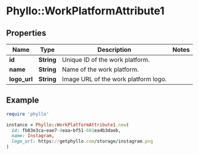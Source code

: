 # Phyllo::WorkPlatformAttribute1

## Properties

| Name | Type | Description | Notes |
| ---- | ---- | ----------- | ----- |
| **id** | **String** | Unique ID of the work platform. |  |
| **name** | **String** | Name of the work platform. |  |
| **logo_url** | **String** | Image URL of the work platform logo. |  |

## Example

```ruby
require 'phyllo'

instance = Phyllo::WorkPlatformAttribute1.new(
  id: fb83e3ca-eae7-4eaa-bf51-601ea4b3daeb,
  name: Instagram,
  logo_url: https://getphyllo.com/storage/instagram.png
)
```

